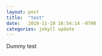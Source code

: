 ```yaml
---
layout: post
title:  "test"
date:   2018-11-10 16:54:14 -0700
categories: jekyll update
---
```

Dummy test

